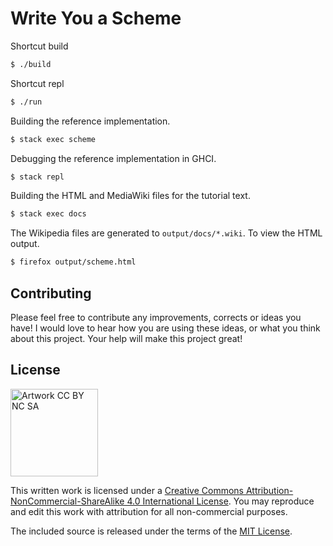 Write You a Scheme
==================
Shortcut build
```bash
$ ./build 
```
Shortcut repl 
```bash 
$ ./run
```
Building the reference implementation.

```bash
$ stack exec scheme
```

Debugging the reference implementation in GHCI.

```bash
$ stack repl 
```

Building the HTML and MediaWiki files for the tutorial text.

```bash
$ stack exec docs
```

The Wikipedia files are generated to ``output/docs/*.wiki``. To view the HTML
output.

```bash
$ firefox output/scheme.html
```
Contributing
------------

Please feel free to contribute any improvements, corrects or ideas you have!
I would love to hear how you are using these ideas, or what you think about 
this project. Your help will make this project great!

License
-------

<img
src="http://mirrors.creativecommons.org/presskit/buttons/88x31/png/by-nc-sa.png"
width="140" alt="Artwork CC BY NC SA" />

This written work is licensed under a <a rel="license"
href="http://creativecommons.org/licenses/by-nc-sa/4.0/">Creative Commons
Attribution-NonCommercial-ShareAlike 4.0 International License</a>. You may
reproduce and edit this work with attribution for all non-commercial purposes.

The included source is released under the terms of the [MIT
License](http://opensource.org/licenses/MIT).
